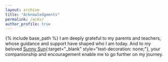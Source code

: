 ```yaml
---
layout: archive
title: "Acknowledgments"
permalink: /acks/
author_profile: true
---
```


{% include base_path %}
I am deeply grateful to my parents and teachers, whose guidance and support have shaped who I am today. And to my beloved [Sunny Sun](https://www.instagram.com/radi_antsunny){:target="_blank" style="text-decoration: none;"}, your companionship and encouragement enable me to go further on my journey.
